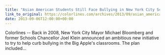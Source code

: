 ```yaml
---
title: "Asian American Students Still Face Bullying in New York City Schools"
link_to_original: https://colorlines.com/archives/2013/09/asian_american_students_still_face_bullying_in_new_york_city_schools.html)  
date: 2013-09-06T12:00:00+00:00
---
```

  
Colorlines -- Back in 2008, New York City Mayor Michael Bloomberg and former Schools Chancellor Joel Klein announced an ambitious new initiative to try to help curb bullying in the Big Apple's classrooms. The plan included...

  


